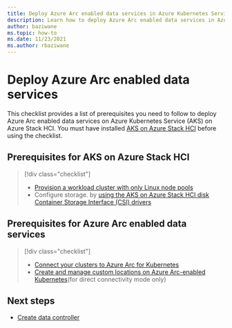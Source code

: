 ```yaml
---
title: Deploy Azure Arc enabled data services in Azure Kubernetes Service (AKS) on Azure Stack HCI
description: Learn how to deploy Azure Arc enabled data services in Azure Kubernetes Service (AKS) on Azure Stack HCI.
author: baziwane
ms.topic: how-to
ms.date: 11/23/2021
ms.author: rbaziwane
---
```


# Deploy Azure Arc enabled data services

This checklist provides a list of prerequisites you need to follow to deploy Azure Arc enabled data services on Azure Kubernetes Service (AKS) on Azure Stack HCI. You must have installed [AKS on Azure Stack HCI](kubernetes-walkthrough-powershell.md) before using the checklist.

## Prerequisites for AKS on Azure Stack HCI

> [!div class="checklist"]
> * [Provision a workload cluster with only Linux node pools](use-node-pools.md)
> * Configure storage. by [using the AKS on Azure Stack HCI disk Container Storage Interface (CSI) drivers](/container-storage-interface-disks.md#create-a-custom-storage-class-for-an-aks-on-azure-stack-hci-disk)

## Prerequisites for Azure Arc enabled data services

> [!div class="checklist"]
> * [Connect your clusters to Azure Arc for Kubernetes](/azure-stack/aks-hci/connect-to-arc)
> * [Create and manage custom locations on Azure Arc-enabled Kubernetes](/Azure/azure-arc/kubernetes/custom-locations)(for direct connectivity mode only)

## Next steps

- [Create data controller](/azure/azure-arc/data/create-data-controller)

